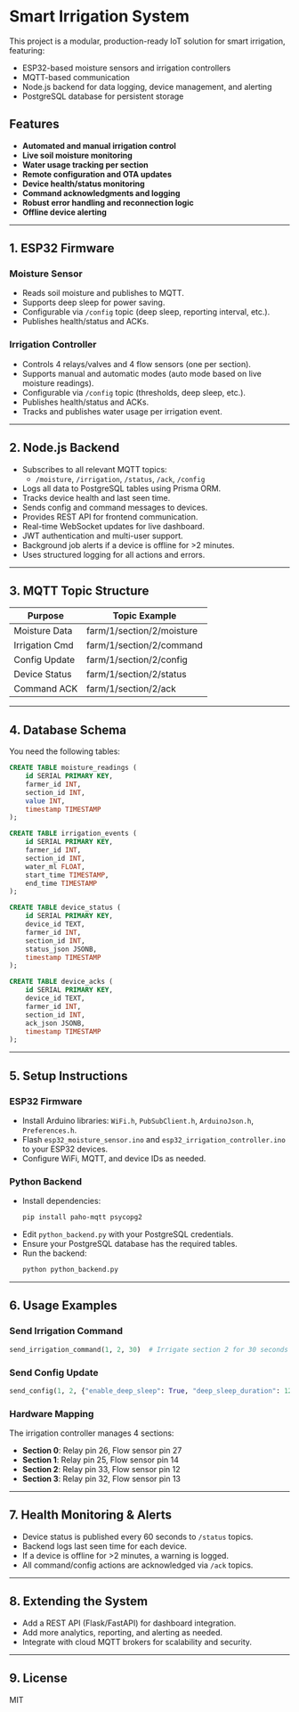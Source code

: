 # Smart Irrigation System

This project is a modular, production-ready IoT solution for smart irrigation, featuring:

- ESP32-based moisture sensors and irrigation controllers
- MQTT-based communication
- Node.js backend for data logging, device management, and alerting
- PostgreSQL database for persistent storage

## Features

- **Automated and manual irrigation control**
- **Live soil moisture monitoring**
- **Water usage tracking per section**
- **Remote configuration and OTA updates**
- **Device health/status monitoring**
- **Command acknowledgments and logging**
- **Robust error handling and reconnection logic**
- **Offline device alerting**

---

## 1. ESP32 Firmware

### Moisture Sensor

- Reads soil moisture and publishes to MQTT.
- Supports deep sleep for power saving.
- Configurable via `/config` topic (deep sleep, reporting interval, etc.).
- Publishes health/status and ACKs.

### Irrigation Controller

- Controls 4 relays/valves and 4 flow sensors (one per section).
- Supports manual and automatic modes (auto mode based on live moisture readings).
- Configurable via `/config` topic (thresholds, deep sleep, etc.).
- Publishes health/status and ACKs.
- Tracks and publishes water usage per irrigation event.

---

## 2. Node.js Backend

- Subscribes to all relevant MQTT topics:
  - `/moisture`, `/irrigation`, `/status`, `/ack`, `/config`
- Logs all data to PostgreSQL tables using Prisma ORM.
- Tracks device health and last seen time.
- Sends config and command messages to devices.
- Provides REST API for frontend communication.
- Real-time WebSocket updates for live dashboard.
- JWT authentication and multi-user support.
- Background job alerts if a device is offline for >2 minutes.
- Uses structured logging for all actions and errors.

---

## 3. MQTT Topic Structure

| Purpose        | Topic Example             |
| -------------- | ------------------------- |
| Moisture Data  | farm/1/section/2/moisture |
| Irrigation Cmd | farm/1/section/2/command  |
| Config Update  | farm/1/section/2/config   |
| Device Status  | farm/1/section/2/status   |
| Command ACK    | farm/1/section/2/ack      |

---

## 4. Database Schema

You need the following tables:

```sql
CREATE TABLE moisture_readings (
    id SERIAL PRIMARY KEY,
    farmer_id INT,
    section_id INT,
    value INT,
    timestamp TIMESTAMP
);

CREATE TABLE irrigation_events (
    id SERIAL PRIMARY KEY,
    farmer_id INT,
    section_id INT,
    water_ml FLOAT,
    start_time TIMESTAMP,
    end_time TIMESTAMP
);

CREATE TABLE device_status (
    id SERIAL PRIMARY KEY,
    device_id TEXT,
    farmer_id INT,
    section_id INT,
    status_json JSONB,
    timestamp TIMESTAMP
);

CREATE TABLE device_acks (
    id SERIAL PRIMARY KEY,
    device_id TEXT,
    farmer_id INT,
    section_id INT,
    ack_json JSONB,
    timestamp TIMESTAMP
);
```

---

## 5. Setup Instructions

### ESP32 Firmware

- Install Arduino libraries: `WiFi.h`, `PubSubClient.h`, `ArduinoJson.h`, `Preferences.h`.
- Flash `esp32_moisture_sensor.ino` and `esp32_irrigation_controller.ino` to your ESP32 devices.
- Configure WiFi, MQTT, and device IDs as needed.

### Python Backend

- Install dependencies:
  ```bash
  pip install paho-mqtt psycopg2
  ```
- Edit `python_backend.py` with your PostgreSQL credentials.
- Ensure your PostgreSQL database has the required tables.
- Run the backend:
  ```bash
  python python_backend.py
  ```

---

## 6. Usage Examples

### Send Irrigation Command

```python
send_irrigation_command(1, 2, 30)  # Irrigate section 2 for 30 seconds
```

### Send Config Update

```python
send_config(1, 2, {"enable_deep_sleep": True, "deep_sleep_duration": 120, "threshold": 35})
```

### Hardware Mapping

The irrigation controller manages 4 sections:

- **Section 0**: Relay pin 26, Flow sensor pin 27
- **Section 1**: Relay pin 25, Flow sensor pin 14
- **Section 2**: Relay pin 33, Flow sensor pin 12
- **Section 3**: Relay pin 32, Flow sensor pin 13

---

## 7. Health Monitoring & Alerts

- Device status is published every 60 seconds to `/status` topics.
- Backend logs last seen time for each device.
- If a device is offline for >2 minutes, a warning is logged.
- All command/config actions are acknowledged via `/ack` topics.

---

## 8. Extending the System

- Add a REST API (Flask/FastAPI) for dashboard integration.
- Add more analytics, reporting, and alerting as needed.
- Integrate with cloud MQTT brokers for scalability and security.

---

## 9. License

MIT
